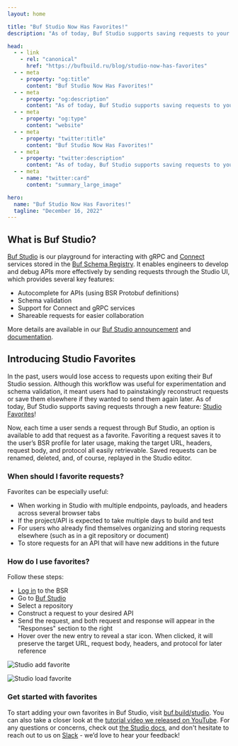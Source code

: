```yaml
---
layout: home

title: "Buf Studio Now Has Favorites!"
description: "As of today, Buf Studio supports saving requests to your BSR profile."

head:
  - - link
    - rel: "canonical"
      href: "https://bufbuild.ru/blog/studio-now-has-favorites"
  - - meta
    - property: "og:title"
      content: "Buf Studio Now Has Favorites!"
  - - meta
    - property: "og:description"
      content: "As of today, Buf Studio supports saving requests to your BSR profile."
  - - meta
    - property: "og:type"
      content: "website"
  - - meta
    - property: "twitter:title"
      content: "Buf Studio Now Has Favorites!"
  - - meta
    - property: "twitter:description"
      content: "As of today, Buf Studio supports saving requests to your BSR profile."
  - - meta
    - name: "twitter:card"
      content: "summary_large_image"

hero:
  name: "Buf Studio Now Has Favorites!"
  tagline: "December 16, 2022"
---
```


## What is Buf Studio?

[Buf Studio](https://buf.build/studio) is our playground for interacting with gRPC and [Connect](https://connectrpc.com/) services stored in the [Buf Schema Registry](https://buf.build/product/bsr). It enables engineers to develop and debug APIs more effectively by sending requests through the Studio UI, which provides several key features:

- Autocomplete for APIs (using BSR Protobuf definitions)
- Schema validation
- Support for Connect and gRPC services
- Shareable requests for easier collaboration

More details are available in our [Buf Studio announcement](/blog/buf-studio/index.md) and [documentation](/docs/bsr/studio/index.md).

## Introducing Studio Favorites

In the past, users would lose access to requests upon exiting their Buf Studio session. Although this workflow was useful for experimentation and schema validation, it meant users had to painstakingly reconstruct requests or save them elsewhere if they wanted to send them again later. As of today, Buf Studio supports saving requests through a new feature: [Studio Favorites](/docs/bsr/studio/index.md#saving-requests)!

Now, each time a user sends a request through Buf Studio, an option is available to add that request as a favorite. Favoriting a request saves it to the user’s BSR profile for later usage, making the target URL, headers, request body, and protocol all easily retrievable. Saved requests can be renamed, deleted, and, of course, replayed in the Studio editor.

### When should I favorite requests?

Favorites can be especially useful:

- When working in Studio with multiple endpoints, payloads, and headers across several browser tabs
- If the project/API is expected to take multiple days to build and test
- For users who already find themselves organizing and storing requests elsewhere (such as in a git repository or document)
- To store requests for an API that will have new additions in the future

### How do I use favorites?

Follow these steps:

- [Log in](https://buf.build/login) to the BSR
- Go to [Buf Studio](https://buf.build/studio)
- Select a repository
- Construct a request to your desired API
- Send the request, and both request and response will appear in the "Responses" section to the right
- Hover over the new entry to reveal a star icon. When clicked, it will preserve the target URL, request body, headers, and protocol for later reference

![Studio add favorite](https://cdn.prod.website-files.com/6723e92f5d187330e4da8144/6747cfbe6ed4e228781cf326_studio-add-favorite-CXBTURXR.png)

![Studio load favorite](https://cdn.prod.website-files.com/6723e92f5d187330e4da8144/6747cfbe43a57d0936bcbb9f_studio-load-favorite-Y5JSZCFL.gif)

### Get started with favorites

To start adding your own favorites in Buf Studio, visit [buf.build/studio](https://buf.build/studio). You can also take a closer look at the [tutorial video we released on YouTube](https://youtu.be/qOFE6cM8ofA). For any questions or concerns, check out [the Studio docs](/docs/bsr/studio/index.md#saving-requests), and don't hesitate to reach out to us on [Slack](https://buf.build/b/slack) - we’d love to hear your feedback!

‍
